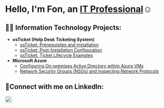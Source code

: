 <h1>Hello, I'm Fon, an <a href="https://www.linkedin.com/in/mfon-ekwere-062048321/">IT Professional</a>☺</h1>

<h2>👨‍💻 Information Technology Projects:</h2>

- <b>osTicket (Help Desk Ticketing System)</b>
  - [osTicket: Prerequisites and Installation](https://github.com/Fonobong/osticket-prereqs)
  - [osTicket: Post-Installation Configuration](https://github.com/Fonobong/post-install-config)
  - [osTicket: Ticket Lifecycle Examples](https://github.com/Fonobong/ticket-lifecycle)
- <b>Microsoft Azure</b>
  - [Configuring On-premises Active Directory within Azure VMs](https://github.com/Fonobong/configure-ad)
  - [Network Security Groups (NSGs) and Inspecting Network Protocols](https://github.com/Fonobong/azure-network-protocols)

<h2>🤳Connect with me on LinkedIn:</h2>


[<img align="left" alt="Fon | LinkedIn" width="22px" src="https://cdn.jsdelivr.net/npm/simple-icons@v3/icons/linkedin.svg" />][linkedin]




[linkedin]: https://www.linkedin.com/in/mfon-ekwere-062048321/

